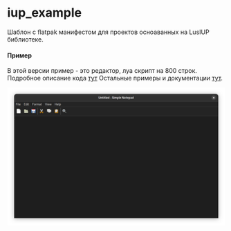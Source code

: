 # iup_example
Шаблон с flatpak манифестом для проектов осноаванных на LusIUP библиотеке.

#### Пример
В этой версии пример - это редактор, луа скрипт на 800 строк. Подробное описание кода [тут](https://www.tecgraf.puc-rio.br/iup/en/tutorial/tutorial3.html)
Остальные примеры и документации [тут](https://www.tecgraf.puc-rio.br/iup/).

![Exampke screenshot](/screenshot.png)

